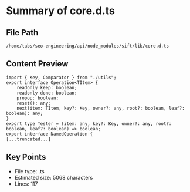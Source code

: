 # Summary of core.d.ts
  
## File Path
`/home/tabs/seo-engineering/api/node_modules/sift/lib/core.d.ts`

## Content Preview
```
import { Key, Comparator } from "./utils";
export interface Operation<TItem> {
    readonly keep: boolean;
    readonly done: boolean;
    propop: boolean;
    reset(): any;
    next(item: TItem, key?: Key, owner?: any, root?: boolean, leaf?: boolean): any;
}
export type Tester = (item: any, key?: Key, owner?: any, root?: boolean, leaf?: boolean) => boolean;
export interface NamedOperation {
[...truncated...]
```

## Key Points
- File type: .ts
- Estimated size: 5068 characters
- Lines: 117
